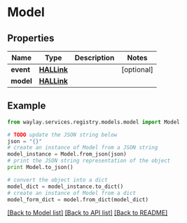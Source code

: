# Model


## Properties

Name | Type | Description | Notes
------------ | ------------- | ------------- | -------------
**event** | [**HALLink**](HALLink.md) |  | [optional] 
**model** | [**HALLink**](HALLink.md) |  | 

## Example

```python
from waylay.services.registry.models.model import Model

# TODO update the JSON string below
json = "{}"
# create an instance of Model from a JSON string
model_instance = Model.from_json(json)
# print the JSON string representation of the object
print Model.to_json()

# convert the object into a dict
model_dict = model_instance.to_dict()
# create an instance of Model from a dict
model_form_dict = model.from_dict(model_dict)
```
[[Back to Model list]](../README.md#documentation-for-models) [[Back to API list]](../README.md#documentation-for-api-endpoints) [[Back to README]](../README.md)


